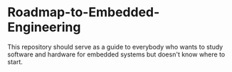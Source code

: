 # Roadmap-to-Embedded-Engineering
This repository should serve as a guide to everybody who wants to study software and hardware for embedded systems but doesn't know where to start.
